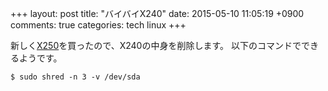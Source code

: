 +++
layout: post
title: "バイバイX240"
date: 2015-05-10 11:05:19 +0900
comments: true
categories: tech linux
+++

新しく[X250](/blog/2015/04/15/looks-good-new-machine/)を買ったので、X240の中身を削除します。
以下のコマンドでできるようです。

```
$ sudo shred -n 3 -v /dev/sda
```
